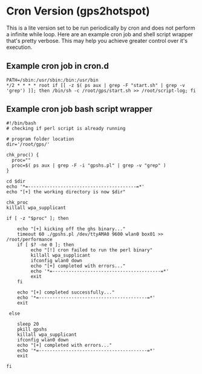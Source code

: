 # Cron Version (gps2hotspot)

This is a lite version set to be run periodically by cron and does not perform a infinite while loop.
Here are an example cron job and shell script wrapper that's pretty verbose. This may help you 
achieve greater control over it's execution.

## Example cron job in cron.d

```
PATH=/sbin:/usr/sbin:/bin:/usr/bin
*/2 * * * * root if [[ -z $( ps aux | grep -F "start.sh" | grep -v 'grep') ]]; then /bin/sh -c /root/gps/start.sh >> /root/script-log; fi
```


## Example cron job bash script wrapper

```
#!/bin/bash
# checking if perl script is already running

# program folder location
dir='/root/gps/'

chk_proc() {
  proc=""
  proc=$( ps aux | grep -F -i "gpshs.pl" | grep -v "grep" )
}

cd $dir
echo '*=----------------------------------------=*'
echo "[+] the working directory is now $dir"

chk_proc
killall wpa_supplicant

if [ -z "$proc" ]; then

    echo "[+] kicking off the ghs binary..."
    timeout 60 ./gpshs.pl /dev/ttyAMA0 9600 wlan0 box01 >> /root/performance
    if [ $? -ne 0 ]; then
         echo "[!] cron failed to run the perl binary"
         killall wpa_supplicant
         ifconfig wlan0 down
         echo "[+] completed with errors..."
         echo '*=----------------------------------------=*'
         exit
    fi

    echo "[+] completed successfully..."
    echo '*=----------------------------------------=*'
    exit

 else

    sleep 20
    pkill gpshs
    killall wpa_supplicant
    ifconfig wlan0 down
    echo "[+] completed with errors..."
    echo '*=----------------------------------------=*'
    exit

fi
```

